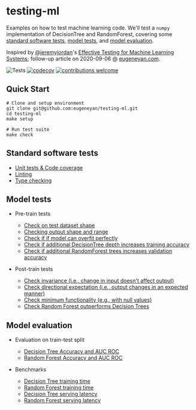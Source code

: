 # testing-ml


Examples on how to test machine learning code. We'll test a `numpy` implementation of DecisionTree and RandomForest, covering some [standard software tests](https://github.com/eugeneyan/testing-ml#standard-software-tests), [model tests](https://github.com/eugeneyan/testing-ml#model-tests), and [model evaluation](https://github.com/eugeneyan/testing-ml#model-evaluation).

Inspired by [@jeremyjordan](https://twitter.com/jeremyjordan)'s [Effective Testing for Machine Learning Systems](https://www.jeremyjordan.me/testing-ml/); follow-up article on 2020-09-06 @ [eugeneyan.com](https://eugeneyan.com/writing/).

![Tests](https://github.com/eugeneyan/testing-ml/workflows/Tests/badge.svg?branch=master) [![codecov](https://codecov.io/gh/eugeneyan/testing-ml/branch/master/graph/badge.svg)](https://codecov.io/gh/eugeneyan/testing-ml) [![contributions welcome](https://img.shields.io/badge/contributions-welcome-brightgreen.svg?style=flat)](https://github.com/eugeneyan/testing-ml/pulls)

## Quick Start
```
# Clone and setup environment
git clone git@github.com:eugeneyan/testing-ml.git
cd testing-ml
make setup

# Run test suite
make check
```

## Standard software tests
- [Unit tests & Code coverage](https://github.com/eugeneyan/testing-ml/blob/master/Makefile#L17)
- [Linting](https://github.com/eugeneyan/testing-ml/blob/master/Makefile#L23)
- [Type checking](https://github.com/eugeneyan/testing-ml/blob/master/Makefile#L20)


## Model tests
- Pre-train tests
	- [Check on test dataset shape](https://github.com/eugeneyan/testing-ml/blob/master/tests/data_prep/test_prep_titanic.py#L5)
	- [Checking output shape and range](https://github.com/eugeneyan/testing-ml/blob/master/tests/tree/test_decision_tree.py#L91)
	- [Check if if model can overfit perfectly](https://github.com/eugeneyan/testing-ml/blob/master/tests/tree/test_decision_tree.py#L120)
	- [Check if additional DecisionTree depth increases training accuracy](https://github.com/eugeneyan/testing-ml/blob/master/tests/tree/test_decision_tree.py#L142)
	- [Check if additional RandomForest trees increases validation accuracy](https://github.com/eugeneyan/testing-ml/blob/master/tests/tree/test_random_forest.py#L27)

- Post-train tests
	- [Check invariance (i.e., change in input doesn't affect output)](https://github.com/eugeneyan/testing-ml/blob/master/tests/tree/test_decision_tree.py#L160)
	- [Check directional expectation (i.e., output changes in an expected manner)](https://github.com/eugeneyan/testing-ml/blob/master/tests/tree/test_decision_tree.py#L221)
	- [Check minimum functionality (e.g., with null values)](https://github.com/eugeneyan/testing-ml/blob/master/tests/tree/test_decision_tree.py#L282)
	- [Check Random Forest outperforms Decision Trees](https://github.com/eugeneyan/testing-ml/blob/master/tests/tree/test_random_forest.py#L46)

	
## Model evaluation
- Evaluation on train-test split
	- [Decision Tree Accuracy and AUC ROC](https://github.com/eugeneyan/testing-ml/blob/master/tests/tree/test_decision_tree.py#L331)
	- [Random Forest Accuracy and AUC ROC](https://github.com/eugeneyan/testing-ml/blob/master/tests/tree/test_random_forest.py#L70)

- Benchmarks
	- [Decision Tree training time](https://github.com/eugeneyan/testing-ml/blob/master/tests/tree/test_decision_tree.py#L352)
	- [Random Forest training time](https://github.com/eugeneyan/testing-ml/blob/master/tests/tree/test_random_forest.py#L91)
	- [Decision Tree serving latency](https://github.com/eugeneyan/testing-ml/blob/master/tests/tree/test_decision_tree.py#L362)
	- [Random Forest serving latency](https://github.com/eugeneyan/testing-ml/blob/master/tests/tree/test_random_forest.py#L101)
